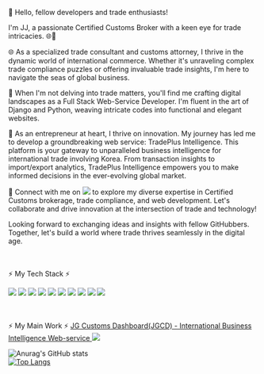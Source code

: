👋 Hello, fellow developers and trade enthusiasts! 


 I'm JJ, a passionate Certified Customs Broker with a keen eye for trade intricacies. 🌐🛃

🌐 As a specialized trade consultant and customs attorney, I thrive in the dynamic world of international commerce. Whether it's unraveling complex trade compliance puzzles or offering invaluable trade insights, I'm here to navigate the seas of global business.

💼 When I'm not delving into trade matters, you'll find me crafting digital landscapes as a Full Stack Web-Service Developer. I'm fluent in the art of Django and Python, weaving intricate codes into functional and elegant websites.

🚀 As an entrepreneur at heart, I thrive on innovation. My journey has led me to develop a groundbreaking web service: TradePlus Intelligence. This platform is your gateway to unparalleled business intelligence for international trade involving Korea. From transaction insights to import/export analytics, TradePlus Intelligence empowers you to make informed decisions in the ever-evolving global market.

🔗 Connect with me on <a href="https://www.linkedin.com/in/jangju-goh-b3214a160" target="_blank"><img src="https://img.shields.io/badge/My LinkedIn Profile-3766AB?style=flat-square&logo=LinkedIn&logoColor=white"/></a> to explore my diverse expertise in Certified Customs brokerage, trade compliance, and web development. Let's collaborate and drive innovation at the intersection of trade and technology!

Looking forward to exchanging ideas and insights with fellow GitHubbers. Together, let's build a world where trade thrives seamlessly in the digital age.

<!--
**JG-Cus/JG-Cus** is a ✨ _special_ ✨ repository because its `README.md` (this file) appears on your GitHub profile.

Here are some ideas to get you started:

- 🔭 I’m currently working on ...
- 🌱 I’m currently learning ...
- 👯 I’m looking to collaborate on ...
- 🤔 I’m looking for help with ...
- 💬 Ask me about ...
- 📫 How to reach me: ...
- 😄 Pronouns: ...
- ⚡ Fun fact: ...
-->
<br/>
<br/>
⚡ My Tech Stack ⚡ 
<p>
  <a href="버튼을 눌렀을 때 이동할 링크" target="_blank"><img src="https://img.shields.io/badge/Python-3766AB?style=flat-square&logo=Python&logoColor=white"/></a>
  <a href="버튼을 눌렀을 때 이동할 링크" target="_blank"><img src="https://img.shields.io/badge/Django-0C9D58?style=flat-square&logo=Django&logoColor=white"/></a>
  <a href="버튼을 눌렀을 때 이동할 링크" target="_blank"><img src="https://img.shields.io/badge/selenium-92003B?style=flat-square&logo=selenium&logoColor=white"/></a>
  <a href="버튼을 눌렀을 때 이동할 링크" target="_blank"><img src="https://img.shields.io/badge/pandas-00CEC8?style=flat-square&logo=pandas&logoColor=white"/></a>
  <a href="버튼을 눌렀을 때 이동할 링크" target="_blank"><img src="https://img.shields.io/badge/Amazon AWS-232F3E?style=flat-square&logo=Amazon AWS&logoColor=white"/></a>
  <a href="버튼을 눌렀을 때 이동할 링크" target="_blank"><img src="https://img.shields.io/badge/Qt-FF0000?style=flat-square&logo=Qt&logoColor=white"/></a>
  <a href="버튼을 눌렀을 때 이동할 링크" target="_blank"><img src="https://img.shields.io/badge/CSS3-48B0F1?style=flat-square&logo=CSS3&logoColor=white"/></a>
  <a href="버튼을 눌렀을 때 이동할 링크" target="_blank"><img src="https://img.shields.io/badge/Bootstrap-7952B3?style=flat-square&logo=Bootstrap&logoColor=white"/></a>
  <a href="버튼을 눌렀을 때 이동할 링크" target="_blank"><img src="https://img.shields.io/badge/HTML5-E34F26?style=flat-square&logo=HTML5&logoColor=white"/></a>
  <a href="버튼을 눌렀을 때 이동할 링크" target="_blank"><img src="https://img.shields.io/badge/JavaScript-F7DF1E?style=flat-square&logo=JavaScript&logoColor=white"/></a>
</p>
<br/>
<br/>
⚡ My Main Work ⚡
<a href="https://db.jgtradeplus.com/" target="_blank">JG Customs Dashboard(JGCD) - International Business Intelligence Web-service 
<img src="https://img.shields.io/badge/JGCD-FFCD00?style=flat-square&logo=googlechrome&logoColor=white"/></a>

![Anurag's GitHub stats](https://github-readme-stats.vercel.app/api?username=JG-Cus&show_icons=true&theme=radical)
<br/>
[![Top Langs](https://github-readme-stats.vercel.app/api/top-langs/?username=JG-Cus&layout=compact&theme=radical&langs_count=5)](https://github.com/anuraghazra/github-readme-stats)
